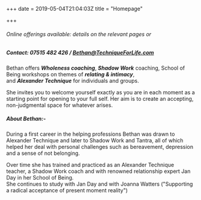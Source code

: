 +++
date = 2019-05-04T21:04:03Z
title = "Homepage"

+++
<h6>Online offerings available: details on the relevant pages or
</h6>

##### Contact: 07515 482 426 / Bethan@TechniqueForLife.com

Bethan offers _**Wholeness coaching**_,     _**Shadow Work**_ coaching, 
School of Being workshops on themes of _**relating & intimacy**_,  
and _**Alexander Technique**_ for individuals and groups.

She invites you to welcome yourself exactly as you are in each moment as a starting point for opening to your full self.  Her aim is to create an accepting, non-judgmental space for whatever arises.

##### About Bethan:-

During a first career in the helping professions Bethan was drawn to Alexander Technique and later to Shadow Work and Tantra, all of which helped her deal with personal challenges such as bereavement, depression and a sense of not belonging.

Over time she has trained and practiced as an Alexander Technique teacher, a Shadow Work coach and with renowned relationship expert Jan Day in her School of Being.  
She continues to study with Jan Day and with Joanna Watters ("Supporting a radical acceptance of present moment reality")